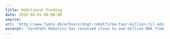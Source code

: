 ```yaml
---
title: Additional Funding
date: 2016-04-01 00:00:00
source:
url: 'http://www.fyens.dk/erhverv/Ungt-robotfirma-faar-million-til-udvikling/artikel/2982140'
excerpt: 'CorePath Robotics has received close to one million DKK from the innovation programme "AutomationsBoost"'
---
```



